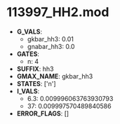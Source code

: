 # 113997_HH2.mod

- **G_VALS**:
  - gkbar_hh3: 0.01
  - gnabar_hh3: 0.0
- **GATES**:
  - n: 4
- **SUFFIX**: hh3
- **GMAX_NAME**: gkbar_hh3
- **STATES**: ['n']
- **I_VALS**:
  - 6.3: 0.009996063763930793
  - 37: 0.009997570489840586
- **ERROR_FLAGS**: []
